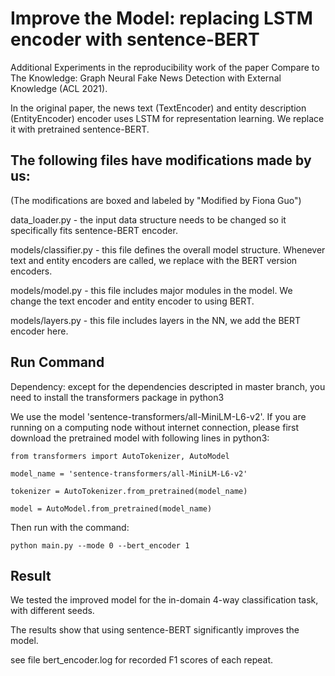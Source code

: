 # Improve the Model: replacing LSTM encoder with sentence-BERT

Additional Experiments in the reproducibility work of the paper Compare to The Knowledge: Graph Neural Fake News Detection with External Knowledge (ACL 2021).

In the original paper, the news text (TextEncoder) and entity description (EntityEncoder) encoder uses LSTM for representation learning. We replace it with pretrained sentence-BERT.

## The following files have modifications made by us:

(The modifications are boxed and labeled by "Modified by Fiona Guo")

data_loader.py - the input data structure needs to be changed so it specifically fits sentence-BERT encoder.

models/classifier.py - this file defines the overall model structure. Whenever text and entity encoders are called, we replace with the BERT version encoders.

models/model.py - this file includes major modules in the model. We change the text encoder and entity encoder to using BERT.

models/layers.py - this file includes layers in the NN, we add the BERT encoder here.

## Run Command
Dependency: except for the dependencies descripted in master branch, you need to install the transformers package in python3

We use the model 'sentence-transformers/all-MiniLM-L6-v2'. If you are running on a computing node without internet connection, please first download the pretrained model with following lines in python3:

    from transformers import AutoTokenizer, AutoModel

    model_name = 'sentence-transformers/all-MiniLM-L6-v2'

    tokenizer = AutoTokenizer.from_pretrained(model_name)

    model = AutoModel.from_pretrained(model_name)


Then run with the command: 

    python main.py --mode 0 --bert_encoder 1

## Result

We tested the improved model for the in-domain 4-way classification task, with different seeds.

The results show that using sentence-BERT significantly improves the model.

see file bert_encoder.log for recorded F1 scores of each repeat.
